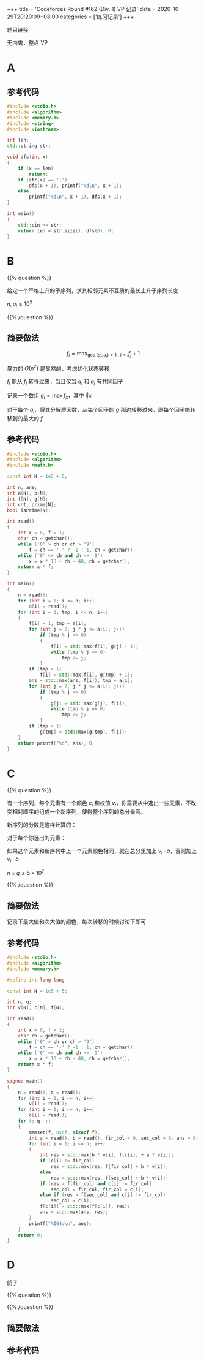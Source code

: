+++
title = 'Codeforces Round #162 (Div. 1) VP 记录'
date = 2020-10-29T20:20:09+08:00
categories = ['练习记录']
+++

[题目链接](https://codeforces.com/contest/264)

无内鬼，整点 VP

<!--more-->

# A

## 参考代码

```cpp
#include <stdio.h>
#include <algorithm>
#include <memory.h>
#include <string>
#include <iostream>

int len;
std::string str;

void dfs(int x)
{
    if (x == len)
        return;
    if (str[x] == 'l')
        dfs(x + 1), printf("%d\n", x + 1);
    else
        printf("%d\n", x + 1), dfs(x + 1);
}

int main()
{
    std::cin >> str;
    return len = str.size(), dfs(0), 0;
}
```

# B

{{% question %}}

给定一个严格上升的子序列，求其相邻元素不互质的最长上升子序列长度

$n,a_i \le 10^5$

{{% /question %}}

## 简要做法

$$ f_i = \max_{\gcd(a_j,a_i)>1\ ,\ j < i}{f_j} + 1 $$

暴力的 $O(n^2)$ 是显然的，考虑优化状态转移

$f_i$ 能从 $f_j$ 转移过来，当且仅当 $a_i$ 和 $a_j$ 有共同因子

记录一个数组 $g_i = \max{f_x}$，其中 $i | x$

对于每个 $a_i$，将其分解质因数，从每个因子的 $g$ 那边转移过来，即每个因子能转移到的最大的 $f$

## 参考代码

```cpp
#include <stdio.h>
#include <algorithm>
#include <math.h>

const int N = 1e5 + 5;

int n, ans;
int a[N], b[N];
int f[N], g[N];
int cnt, prime[N];
bool isPrime[N];

int read()
{
    int x = 0, f = 1;
    char ch = getchar();
    while ('0' > ch or ch > '9')
        f = ch == '-' ? -1 : 1, ch = getchar();
    while ('0' <= ch and ch <= '9')
        x = x * 10 + ch - 48, ch = getchar();
    return x * f;
}

int main()
{
    n = read();
    for (int i = 1; i <= n; i++)
        a[i] = read();
    for (int i = 1, tmp; i <= n; i++)
    {
        f[i] = 1, tmp = a[i];
        for (int j = 2; j * j <= a[i]; j++)
            if (tmp % j == 0)
            {
                f[i] = std::max(f[i], g[j] + 1);
                while (tmp % j == 0)
                    tmp /= j;
            }
        if (tmp > 1)
            f[i] = std::max(f[i], g[tmp] + 1);
        ans = std::max(ans, f[i]), tmp = a[i];
        for (int j = 2; j * j <= a[i]; j++)
            if (tmp % j == 0)
            {
                g[j] = std::max(g[j], f[i]);
                while (tmp % j == 0)
                    tmp /= j;
            }
        if (tmp > 1)
            g[tmp] = std::max(g[tmp], f[i]);
    }
    return printf("%d", ans), 0;
}
```

# C

{{% question %}}

有一个序列，每个元素有一个颜色 $c_i$ 和权值 $v_i$，你需要从中选出一些元素，不改变相对顺序的组成一个新序列，使得整个序列的总分最高。

新序列的分数是这样计算的：

对于每个你选出的元素：

如果这个元素和新序列中上一个元素颜色相同，就在总分里加上 $v_i \cdot a$，否则加上 $v_i \cdot b$

$n \times q \le 5 \times 10^7$

{{% /question %}}

## 简要做法

记录下最大值和次大值的颜色，每次转移的时候讨论下即可

## 参考代码

```cpp
#include <stdio.h>
#include <algorithm>
#include <memory.h>

#define int long long

const int N = 1e5 + 5;

int n, q;
int v[N], c[N], f[N];

int read()
{
    int x = 0, f = 1;
    char ch = getchar();
    while ('0' > ch or ch > '9')
        f = ch == '-' ? -1 : 1, ch = getchar();
    while ('0' <= ch and ch <= '9')
        x = x * 10 + ch - 48, ch = getchar();
    return x * f;
}

signed main()
{
    n = read(), q = read();
    for (int i = 1; i <= n; i++)
        v[i] = read();
    for (int i = 1; i <= n; i++)
        c[i] = read();
    for (; q--;)
    {
        memset(f, 0xcf, sizeof f);
        int a = read(), b = read(), fir_col = 0, sec_col = 0, ans = 0;
        for (int i = 1; i <= n; i++)
        {
            int res = std::max(b * v[i], f[c[i]] + a * v[i]);
            if (c[i] != fir_col)
                res = std::max(res, f[fir_col] + b * v[i]);
            else
                res = std::max(res, f[sec_col] + b * v[i]);
            if (res > f[fir_col] and c[i] != fir_col)
                sec_col = fir_col, fir_col = c[i];
            else if (res > f[sec_col] and c[i] != fir_col)
                sec_col = c[i];
            f[c[i]] = std::max(f[c[i]], res);
            ans = std::max(ans, res);
        }
        printf("%I64d\n", ans);
    }
    return 0;
}
```

# D

鸽了

{{% question %}}

{{% /question %}}

## 简要做法

## 参考代码

```cpp
```